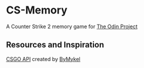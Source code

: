 # CS-Memory

A Counter Strike 2 memory game for [The Odin Project](https://www.theodinproject.com/)

## Resources and Inspiration

[CSGO API](https://github.com/ByMykel/CSGO-API) created by [ByMykel](https://github.com/ByMykel)
